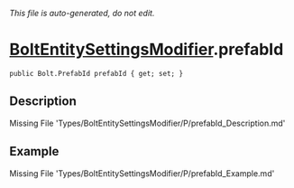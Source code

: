 *This file is auto-generated, do not edit.*

# [BoltEntitySettingsModifier](Types/BoltEntitySettingsModifier.md).prefabId
`public Bolt.PrefabId prefabId { get; set; }`
## Description
Missing File 'Types/BoltEntitySettingsModifier/P/prefabId_Description.md'
## Example
Missing File 'Types/BoltEntitySettingsModifier/P/prefabId_Example.md'
